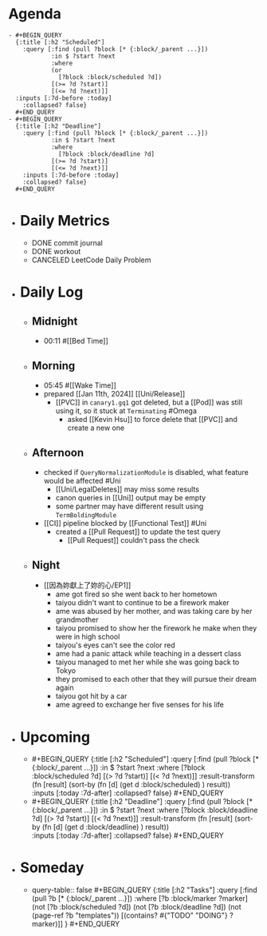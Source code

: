 # Agenda
	- #+BEGIN_QUERY
	  {:title [:h2 "Scheduled"]
	    :query [:find (pull ?block [* {:block/_parent ...}])
	            :in $ ?start ?next
	            :where
	            (or
	              [?block :block/scheduled ?d])
	            [(>= ?d ?start)]
	            [(<= ?d ?next)]]
	  :inputs [:7d-before :today]
	    :collapsed? false}
	  #+END_QUERY
	- #+BEGIN_QUERY
	  {:title [:h2 "Deadline"]
	    :query [:find (pull ?block [* {:block/_parent ...}])
	            :in $ ?start ?next
	            :where
	              [?block :block/deadline ?d]
	            [(>= ?d ?start)]
	            [(<= ?d ?next)]]
	    :inputs [:7d-before :today]
	    :collapsed? false}
	  #+END_QUERY
- # Daily Metrics
	- DONE commit journal
	- DONE workout
	- CANCELED LeetCode Daily Problem
- # Daily Log
	- ## Midnight
		- 00:11 #[[Bed Time]]
	- ## Morning
		- 05:45 #[[Wake Time]]
		- prepared [[Jan 11th, 2024]] [[Uni/Release]]
			- [[PVC]] in `canary1.gq1` got deleted, but a [[Pod]] was still using it, so it stuck at `Terminating` #Omega
				- asked [[Kevin Hsu]] to force delete that [[PVC]] and create a new one
	- ## Afternoon
		- checked if `QueryNormalizationModule` is disabled, what feature would be affected #Uni
			- [[Uni/LegalDeletes]] may miss some results
			- canon queries in [[Uni]] output may be empty
			- some partner may have different result using `TermBoldingModule`
		- [[CI]] pipeline blocked by [[Functional Test]] #Uni
			- created a [[Pull Request]] to update the test query
				- [[Pull Request]] couldn't pass the check
	- ## Night
		- [[因為妳獻上了妳的心/EP1]]
			- ame got fired so she went back to her hometown
			- taiyou didn't want to continue to be a firework maker
			- ame was abused by her mother, and was taking care by her grandmother
			- taiyou promised to show her the firework he make when they were in high school
			- taiyou's eyes can't see the color red
			- ame had a panic attack while teaching in a dessert class
			- taiyou managed to met her while she was going back to Tokyo
			- they promised to each other that they will pursue their dream again
			- taiyou got hit by a car
			- ame agreed to exchange her five senses for his life
- # Upcoming
	- #+BEGIN_QUERY
	  {:title [:h2 "Scheduled"]
	    :query [:find (pull ?block [* {:block/_parent ...}])
	            :in $ ?start ?next
	            :where
	              [?block :block/scheduled ?d]
	            [(> ?d ?start)]
	            [(< ?d ?next)]]
	  :result-transform (fn [result]
	                          (sort-by (fn [d]
	                                     (get d :block/scheduled) ) result))    
	  :inputs [:today :7d-after]
	    :collapsed? false}
	  #+END_QUERY
	- #+BEGIN_QUERY
	  {:title [:h2 "Deadline"]
	    :query [:find (pull ?block [* {:block/_parent ...}])
	            :in $ ?start ?next
	            :where
	              [?block :block/deadline ?d]
	            [(> ?d ?start)]
	            [(< ?d ?next)]]
	  :result-transform (fn [result]
	                          (sort-by (fn [d]
	                                     (get d :block/deadline) ) result))    
	  :inputs [:today :7d-after]
	    :collapsed? false}
	  #+END_QUERY
- # Someday
	- query-table:: false
	  #+BEGIN_QUERY
	  {:title [:h2 "Tasks"]
	   :query [:find (pull ?b [* {:block/_parent ...}])
	          :where
	          [?b :block/marker ?marker]
	          (not [?b :block/scheduled ?d])
	          (not [?b :block/deadline ?d])
	  (not (page-ref ?b "templates"))
	          [(contains? #{"TODO" "DOING"} ?marker)]]
	  }
	  #+END_QUERY